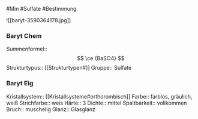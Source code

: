 #Min #Sulfate #Bestimmung 

![[baryt-3590364178.jpg]]

### Baryt Chem

Summenformel:: $$ \ce {BaSO4} $$
Strukturtypus:: [[Strukturtypen#]]
Gruppe:: Sulfate
<!--ID: 1705934303303-->


### Baryt Eig

Kristallsystem:: [[Kristallsysteme#orthorombisch]]
Farbe:: farblos, gräulich, weiß
Strichfarbe:: weis
Härte:: 3
Dichte:: mittel
Spaltbarkeit:: vollkommen
Bruch:: muschelig
Glanz:: Glasglanz
<!--ID: 1705934303308-->




